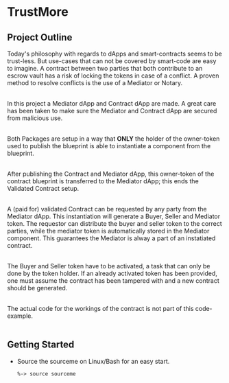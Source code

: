 # TrustMore

## Project Outline

Today's philosophy with regards to dApps and smart-contracts seems to be trust-less. But use-cases that can not be covered by smart-code are easy to imagine. A contract between two parties that both contribute to an escrow vault has a risk of locking the tokens in case of a conflict. A proven method to resolve conflicts is the use of a Mediator or Notary.</br></br>

In this project a Mediator dApp and Contract dApp are made. A great care has been taken to make sure the Mediator and Contract dApp are secured from malicious use.</br></br>

Both Packages are setup in a way that <strong>ONLY</strong> the holder of the owner-token used to publish the blueprint is able to instantiate a component from the blueprint.</br></br>

After publishing the Contract and Mediator dApp, this owner-token of the contract blueprint is transferred to the Mediator dApp; this ends the Validated Contract setup.</br></br>

A (paid for) validated Contract can be requested by any party from the Mediator dApp.
This instantiation will generate a Buyer, Seller and Mediator token. The requestor can distribute the buyer and seller token to the correct parties, while the mediator token is automatically stored in the Mediator component. This guarantees the Mediator is alway a part of an instatiated contract.</br></br>

The Buyer and Seller token have to be activated, a task that can only be done by the token holder. If an already activated token has been provided, one must assume the contract has been tampered with and a new contract should be generated.</br></br>

The actual code for the workings of the contract is not part of this code-example.</br></br>

## Getting Started
-   Source the sourceme on Linux/Bash for an easy start.

        %-> source sourceme
